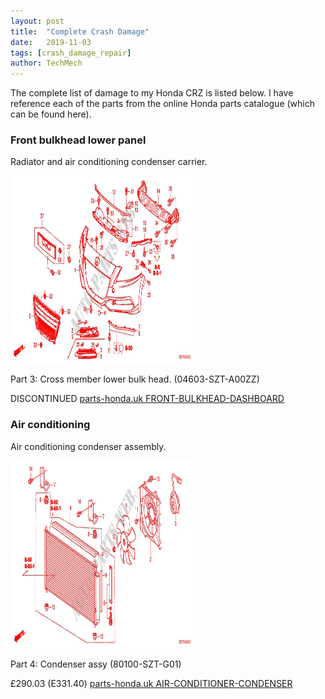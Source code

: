 ```yaml
---
layout: post
title:  "Complete Crash Damage"
date:   2019-11-03
tags: [crash_damage_repair]
author: TechMech
---
```


The complete list of damage to my Honda CRZ is listed below.
I have reference each of the parts from the online Honda parts catalogue 
(which can be found here).


### Front bulkhead lower panel
Radiator and air conditioning condenser carrier.

<a href="https://github.com/TechMechGarage/HondaCRZ/raw/master/img/CrashDamageRepair/HondaCrzPartCatalogue/FRONT-BUMPER-Honda-Cars-CR-Z-2011-BASE-6-speed-manual-B__4600.jpg">
 <img src="https://github.com/TechMechGarage/HondaCRZ/raw/master/img/CrashDamageRepair/HondaCrzPartCatalogue/FRONT-BUMPER-Honda-Cars-CR-Z-2011-BASE-6-speed-manual-B__4600.jpg" style="width:300px;height:300px;">
</a>


Part 3: Cross member lower bulk head.
(04603-SZT-A00ZZ)
 
DISCONTINUED 
<a href="https://www.parts-honda.uk/honda-cars/CR-Z/2011/BASE/BODY-PARTS/FRONT-BULKHEAD-DASHBOARD/17SZTB01/B__4900/6/20481">
parts-honda.uk FRONT-BULKHEAD-DASHBOARD
<a/>


### Air conditioning 
Air conditioning condenser assembly.

<a href="https://github.com/TechMechGarage/HondaCRZ/raw/master/img/CrashDamageRepair/HondaCrzPartCatalogue/AIR-CONDITIONER-CONDENSER--Honda-Cars-CR-Z-2011-BASE-6-speed-manual-B__5800.jpg">
 <img src="https://github.com/TechMechGarage/HondaCRZ/raw/master/img/CrashDamageRepair/HondaCrzPartCatalogue/AIR-CONDITIONER-CONDENSER--Honda-Cars-CR-Z-2011-BASE-6-speed-manual-B__5800.jpg" style="width:300px;height:300px;">
</a>

Part 4: Condenser assy
(80100-SZT-G01)

£290.03 (E331.40)
<a href="https://www.parts-honda.uk/honda-cars/CR-Z/2011/BASE/BODY-PARTS/AIR-CONDITIONER-CONDENSER-/17SZTB01/B__5800/6/20481">
parts-honda.uk AIR-CONDITIONER-CONDENSER
<a/>


